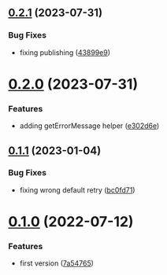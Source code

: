 ## [0.2.1](https://github.com/maxmilhas/ts-base-http-client/compare/v0.2.0...v0.2.1) (2023-07-31)


### Bug Fixes

* fixing publishing ([43899e9](https://github.com/maxmilhas/ts-base-http-client/commit/43899e97e07d1c903b16e55a010bede0299f6e1d))

# [0.2.0](https://github.com/maxmilhas/ts-base-http-client/compare/v0.1.1...v0.2.0) (2023-07-31)


### Features

* adding getErrorMessage helper ([e302d6e](https://github.com/maxmilhas/ts-base-http-client/commit/e302d6e0adcf32eee45ecdd7bdda7606dc9372e0))

## [0.1.1](https://github.com/maxmilhas/ts-base-http-client/compare/v0.1.0...v0.1.1) (2023-01-04)


### Bug Fixes

* fixing wrong default retry ([bc0fd71](https://github.com/maxmilhas/ts-base-http-client/commit/bc0fd71d355fb1f9a083677a65d461f6936fcb3a))

# [0.1.0](https://github.com/maxmilhas/ts-base-http-client/compare/v0.0.0...v0.1.0) (2022-07-12)


### Features

* first version ([7a54765](https://github.com/maxmilhas/ts-base-http-client/commit/7a547658a581489ae2d6755e7a4385b2821f9ced))
